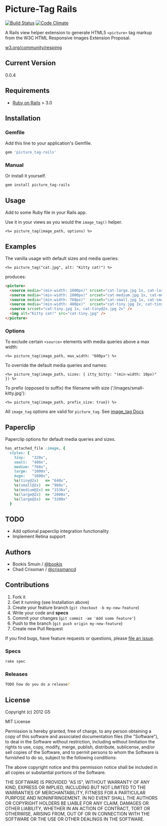 # Picture-Tag Rails
[![Build Status](https://travis-ci.org/G5/picture_tag-rails.png?branch=master)](https://travis-ci.org/G5/picture_tag-rails)
[![Code Climate](https://codeclimate.com/github/G5/picture_tag-rails.png)](https://codeclimate.com/github/G5/picture_tag-rails)

A Rails view helper extension to generate HTML5 `<picture>` tag markup
from the W3C HTML Responsive Images Extension Proposal.
  
[w3.org/community/respimg](http://www.w3.org/community/respimg)


## Current Version

0.0.4


## Requirements

* [Ruby on Rails](http://rubyonrails.org) > 3.0



## Installation

### Gemfile

Add this line to your application's Gemfile.

```ruby
gem 'picture_tag-rails'
```

### Manual

Or install it yourself.

```bash
gem install picture_tag-rails
```


## Usage

Add to some Ruby file in your Rails app.

Use it in your views as you would the `image_tag()` helper.

```erb
<%= picture_tag(image_path, options) %>
```


## Examples

The vanilla usage with default sizes and media queries:

```erb
<%= picture_tag("cat.jpg", alt: "Kitty cat!") %>
```

produces:

```html
<picture>
  <source media="(min-width: 1600px)" srcset="cat-large.jpg 1x, cat-large@2x.jpg 2x" />
  <source media="(min-width: 1000px)" srcset="cat-medium.jpg 1x, cat-medium@2x.jpg 2x" />
  <source media="(min-width: 768px)"  srcset="cat-small.jpg 1x, cat-small@2x.jpg 2x" />
  <source media="(min-width: 480px)"  srcset="cat-tiny.jpg 1x, cat-tiny@2x.jpg 2x" />
  <source srcset="cat-tiny.jpg 1x, cat-tiny@2x.jpg 2x" />
  <img alt="Kitty cat!" src="cat-tiny.jpg" />
</picture>
```

### Options

To exclude certain `<source>` elements with media queries above a max width:

```erb
<%= picture_tag(image_path, max_width: "600px") %>
```

To override the default media queries and names:

```erb
<%= picture_tag(image_path, sizes: { itty_bitty: "(min-width: 10px)" }) %>
```

To prefix (opposed to suffix) the filename with size ('/images/small-kitty.jpg'):

```erb
<%= picture_tag(image_path, prefix_size: true}) %>
```

All `image_tag` options are valid for `picture_tag`.
See [image_tag Docs](http://api.rubyonrails.org/classes/ActionView/Helpers/AssetTagHelper.html)


## Paperclip

Paperclip options for default media queries and sizes.

```ruby
has_attached_file :image, {
  styles: { 
    tiny:   "320x", 
    small:  "480x", 
    medium: "768x", 
    large:  "1000x", 
    huge:   "1600x",
    %s(tiny@2x)   => "640x", 
    %s(small@2x)  => "960x", 
    %s(medium@2x) => "1536x", 
    %s(large@2x)  => "2000x", 
    %s(large@2x)  => "3200x"
  }
```


## TODO

- Add optional paperclip integration functionality
- Implement Retina support


## Authors

* Bookis Smuin / [@bookis](https://github.com/bookis)
* Chad Crissman / [@crissmancd](https://github.com/crissmancd)


## Contributions

1. Fork it
2. Get it running (see Installation above)
3. Create your feature branch (`git checkout -b my-new-feature`)
4. Write your code and **specs**
5. Commit your changes (`git commit -am 'Add some feature'`)
6. Push to the branch (`git push origin my-new-feature`)
7. Create new Pull Request

If you find bugs, have feature requests or questions, please
[file an issue](https://github.com/G5/picture_tag-rails/issues).

### Specs

```bash
rake spec
```

### Releases

```bash
TODO how do you do a release?
```


## License

Copyright (c) 2012 G5

MIT License

Permission is hereby granted, free of charge, to any person obtaining
a copy of this software and associated documentation files (the
"Software"), to deal in the Software without restriction, including
without limitation the rights to use, copy, modify, merge, publish,
distribute, sublicense, and/or sell copies of the Software, and to
permit persons to whom the Software is furnished to do so, subject to
the following conditions:

The above copyright notice and this permission notice shall be
included in all copies or substantial portions of the Software.

THE SOFTWARE IS PROVIDED "AS IS", WITHOUT WARRANTY OF ANY KIND,
EXPRESS OR IMPLIED, INCLUDING BUT NOT LIMITED TO THE WARRANTIES OF
MERCHANTABILITY, FITNESS FOR A PARTICULAR PURPOSE AND
NONINFRINGEMENT. IN NO EVENT SHALL THE AUTHORS OR COPYRIGHT HOLDERS BE
LIABLE FOR ANY CLAIM, DAMAGES OR OTHER LIABILITY, WHETHER IN AN ACTION
OF CONTRACT, TORT OR OTHERWISE, ARISING FROM, OUT OF OR IN CONNECTION
WITH THE SOFTWARE OR THE USE OR OTHER DEALINGS IN THE SOFTWARE.
